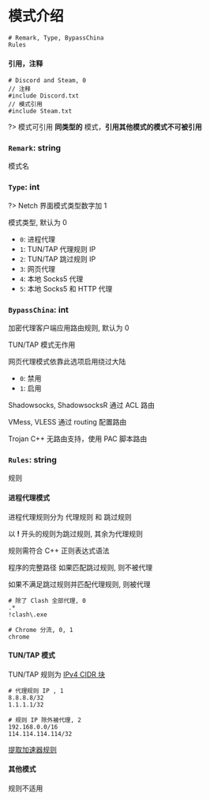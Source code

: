 # 模式介绍

```
# Remark, Type, BypassChina
Rules
```

#### 引用，注释

```
# Discord and Steam, 0
// 注释
#include Discord.txt
// 模式引用
#include Steam.txt 
```

?> 模式可引用 **同类型的** 模式，**引用其他模式的模式不可被引用**

### `Remark`: string

模式名

### `Type`: int

?> Netch 界面模式类型数字加 1

模式类型, 默认为 0

* `0`: 进程代理
* `1`: TUN/TAP 代理规则 IP
* `2`: TUN/TAP 跳过规则 IP
* `3`: 网页代理
* `4`: 本地 Socks5 代理
* `5`: 本地 Socks5 和 HTTP 代理

### `BypassChina`: int

加密代理客户端应用路由规则, 默认为 0

TUN/TAP 模式无作用 

网页代理模式依靠此选项启用绕过大陆

* `0`: 禁用
* `1`: 启用

Shadowsocks, ShadowsocksR 通过 ACL 路由

VMess, VLESS 通过 routing 配置路由

Trojan C++ 无路由支持，使用 PAC 脚本路由

### `Rules`: string

规则

#### 进程代理模式

进程代理规则分为 代理规则 和 跳过规则

以 **!** 开头的规则为跳过规则, 其余为代理规则

规则需符合 C++ 正则表达式语法

程序的完整路径 如果匹配跳过规则, 则不被代理

如果不满足跳过规则并匹配代理规则, 则被代理

```
# 除了 Clash 全部代理, 0
.*
!clash\.exe
```

```
# Chrome 分流, 0, 1
chrome
```

#### TUN/TAP 模式

TUN/TAP 规则为 [IPv4 CIDR 块](https://zh.wikipedia.org/wiki/%E6%97%A0%E7%B1%BB%E5%88%AB%E5%9F%9F%E9%97%B4%E8%B7%AF%E7%94%B1#CIDR%E5%9D%97)

```
# 代理规则 IP , 1
8.8.8.8/32
1.1.1.1/32
```

```
# 规则 IP 除外被代理, 2
192.168.0.0/16
114.114.114.114/32
```

[提取加速器规则](https://github.com/FQrabbit/SSTap-Rule/blob/master/doc/UU-extract.md)

#### 其他模式

规则不适用
